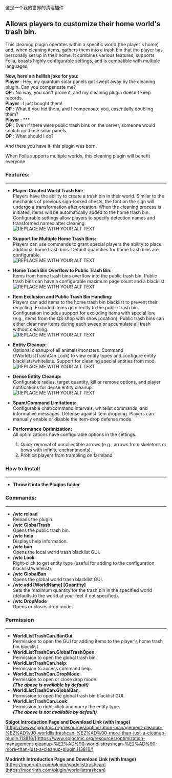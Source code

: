 这是一个我的世界的清理插件

## Allows players to customize their home world's trash bin.

This cleaning plugin operates within a specific world (the player's home) and, when cleaning items, gathers them into a trash bin that the player has personally set up in their home. It combines various features, supports Folia, boasts highly configurable settings, and is compatible with multiple languages.

**Now, here's a hellish joke for you:**\
**Player** : Hey, my quantum solar panels got swept away by the cleaning plugin. Can you compensate me?\
**OP** : No way, you can't prove it, and my cleaning plugin doesn't keep records.\
**Player** : I just bought them!\
**OP** : What if you hid them, and I compensate you, essentially doubling them?\
**Player** : ***\
**OP** : Even if there were public trash bins on the server, someone would snatch up those solar panels.\
**OP** : What should I do?

And there you have it, this plugin was born.

When Foila supports multiple worlds, this cleaning plugin will benefit everyone

### Features:
---
- **Player-Created World Trash Bin:**\
Players have the ability to create a trash bin in their world.
Similar to the mechanics of previous sign-locked chests, the font on the sign will undergo a 
transformation after creation.
When the cleaning process is initiated, items will be automatically added to the home trash bin.
Configurable settings allow players to specify detection names and transformed names after cleaning.
\
![REPLACE ME WITH YOUR ALT TEXT](https://cdn.modrinth.com/data/nILG1dtG/images/69ae92502becde7a7a2f033815fa420c28cb6957.gif)

- **Support for Multiple Home Trash Bins:**\
Players can use commands to grant special players the ability to place additional home trash bins.
Default quantities for home trash bins are configurable.\
![REPLACE ME WITH YOUR ALT TEXT](https://cdn.modrinth.com/data/nILG1dtG/images/609be599004c03b52ec244c68437bd33b3de0f9d.gif)
- **Home Trash Bin Overflow to Public Trash Bin:**\
Items from home trash bins overflow into the public trash bin.
Public trash bins can have a configurable maximum page count and a blacklist.\
![REPLACE ME WITH YOUR ALT TEXT](https://cdn.modrinth.com/data/nILG1dtG/images/11c25510bcd38cd87445f3241d44707424e8dbb9.gif)
- **Item Exclusion and Public Trash Bin Handling:**\
Players can add items to the home trash bin blacklist to prevent their recycling.
Excluded items go directly to the public trash bin.
Configuration includes support for excluding items with special lore (e.g., items from the QS shop with 
showLocation).
Public trash bins can either clear new items during each sweep or accumulate all trash without clearing.\
![REPLACE ME WITH YOUR ALT TEXT](https://cdn.modrinth.com/data/nILG1dtG/images/05e44d7c3286d7daa0d0222338b780168b423f94.gif)
- **Entity Cleanup:**\
Optional cleanup of all animals/monsters.
Command (/WorldListTrashCan Look) to view entity types and configure entity blacklists/whitelists.
Support for cleaning special entities from mod.\
![REPLACE ME WITH YOUR ALT TEXT](https://cdn.modrinth.com/data/nILG1dtG/images/897ed52ff78147da390920cb895e68a65811ed18.png)
- **Dense Entity Cleanup:**\
Configurable radius, target quantity, kill or remove options, and player notifications for dense entity 
cleanup.\
![REPLACE ME WITH YOUR ALT TEXT](https://cdn.modrinth.com/data/nILG1dtG/images/3c34031e1638855ab24b51c3aff80e05e68ca62b.gif)
- **Spam/Command Limitations:**\
Configurable chat/command intervals, whitelist commands, and informative messages.
Defense against item dropping.
Players can manually enable or disable the item-drop defense mode.

- **Performance Optimization:**\
  All optimizations have configurable options in the settings.
  1. Quick removal of uncollectible arrows (e.g., arrows from skeletons or bows with infinite 
enchantments).
  2. Prohibit players from trampling on farmland

### How to Install
---
- **Throw it into the Plugins folder**

### Commands:
---
- **/wtc reload**\
  Reloads the plugin.
- **/wtc GlobalTrash**\
  Opens the public trash bin.
- **/wtc help**\
  Displays help information.
- **/wtc ban**\
  Opens the local world trash blacklist GUI.
- **/wtc Look**\
  Right-click to get entity type (useful for adding to the configuration blacklist/whitelist).
- **/wtc GlobalBan**\
  Opens the global world trash blacklist GUI.
- **/wtc add [WorldName] [Quantity]**\
  Sets the maximum quantity for the trash bin in the specified world (defaults to the world at your feet if not specified).
- **/wtc DropMode**\
  Opens or closes drop mode.

### Permission
---
- **WorldListTrashCan.BanGui**:\
Permission to open the GUI for adding items to the player's home trash bin blacklist.
- **WorldListTrashCan.GlobalTrashOpen**: \
Permission to open the global trash bin.
- **WorldListTrashCan.help**: \
Permission to access command help.
- **WorldListTrashCan.DropMode**: \
Permission to open or close drop mode.\
***(The above is available by default)***
- **WorldListTrashCan.GlobalBan**: \
Permission to open the global trash bin blacklist GUI.
- **WorldListTrashCan.Look**: \
Permission to right-click and query the entity type.\
***(The above is not available by default)***


**Spigot Introduction Page and Download Link (with Image)**  
[https://www.spigotmc.org/resources/optimization-management-cleanup-%E2%AD%90-worldlisttrashcan-%E2%AD%90-more-than-just-a-cleanup-plugin.113816/](https://www.spigotmc.org/resources/optimization-management-cleanup-%E2%AD%90-worldlisttrashcan-%E2%AD%90-more-than-just-a-cleanup-plugin.113816/)

**Modrinth Introduction Page and Download Link (with Image)**  
[https://modrinth.com/plugin/worldlisttrashcan](https://modrinth.com/plugin/worldlisttrashcan)



